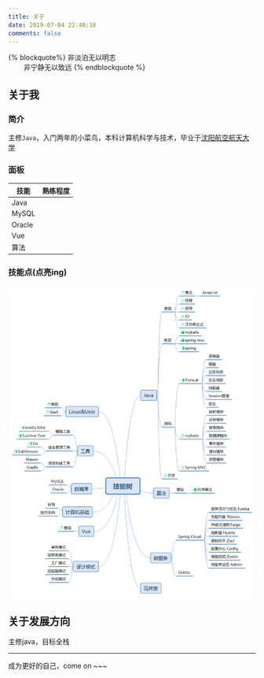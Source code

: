 ```yaml
---
title: 关于
date: 2019-07-04 22:48:18
comments: false
---
```



{% blockquote%}
非淡泊无以明志
<br/>&nbsp;&nbsp;&nbsp;&nbsp;&nbsp;&nbsp;&nbsp;&nbsp;非宁静无以致远
{% endblockquote %}

## 关于我

### 简介 
主修`Java`，入门两年的小菜鸟，本科计算机科学与技术，毕业于[沈阳航空航天大学]( https://www.sau.edu.cn/ )

### 面板

| 技能   | 熟练程度 |
| ------ | -------- |
| Java   | <i class="fa fa-battery-2" aria-hidden="true"></i>     |
| MySQL  | <i class="fa fa-battery-1" aria-hidden="true"></i>    |
| Oracle | <i class="fa fa-battery-1" aria-hidden="true"></i>    |
| Vue    | <i class="fa fa-battery-0" aria-hidden="true"></i>     |
| 算法   |  <i class="fa fa-battery-0" aria-hidden="true"></i>    |

### 技能点(点亮ing)
![菜鸟技能树](./技能树.png)

## 关于发展方向
主修java，目标全栈

---
成为更好的自己，come on ~~~